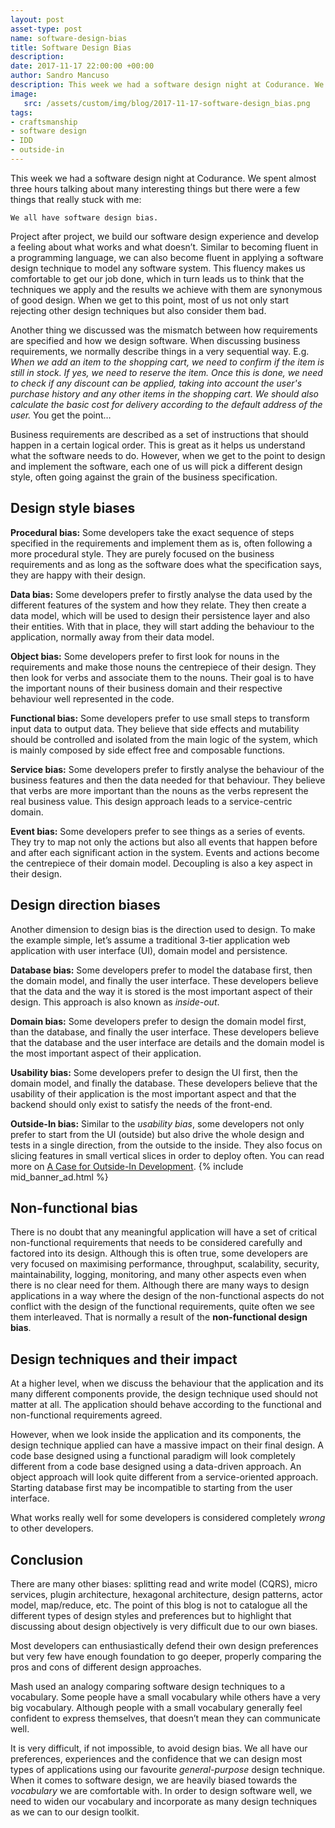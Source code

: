 ```yaml
---
layout: post
asset-type: post
name: software-design-bias
title: Software Design Bias
description: 
date: 2017-11-17 22:00:00 +00:00
author: Sandro Mancuso
description: This week we had a software design night at Codurance. We spent almost three hours talking about many interesting things but there were a few things that really stuck with...
image:
   src: /assets/custom/img/blog/2017-11-17-software-design_bias.png
tags:
- craftsmanship
- software design
- IDD
- outside-in
---
```


This week we had a software design night at Codurance. We spent almost three hours talking about many interesting things but there were a few things that really stuck with me: 

	We all have software design bias. 

Project after project, we build our software design experience and develop a feeling about what works and what doesn’t. Similar to becoming fluent in a programming language, we can also become fluent in applying a software design technique to model any software system. This fluency makes us comfortable to get our job done, which in turn leads us to think that the techniques we apply and the results we achieve with them are synonymous of good design. When we get to this point, most of us not only start rejecting other design techniques but also consider them bad. 

Another thing we discussed was the mismatch between how requirements are specified and how we design software. When discussing business requirements, we normally describe things in a very sequential way. E.g. _When we add an item to the shopping cart, we need to confirm if the item is still in stock. If yes, we need to reserve the item. Once this is done, we need to check if any discount can be applied, taking into account the user's purchase history and any other items in the shopping cart. We should also calculate the basic cost for delivery according to the default address of the user._ You get the point… 

Business requirements are described as a set of instructions that should happen in a certain logical order. This is great as it helps us understand what the software needs to do. However, when we get to the point to design and implement the software, each one of us will pick a different design style, often going against the grain of the business specification. 

## Design style biases

**Procedural bias:** Some developers take the exact sequence of steps specified in the requirements and implement them as is, often following a more procedural style. They are purely focused on the business requirements and as long as the software does what the specification says, they are happy with their design.

**Data bias:** Some developers prefer to firstly analyse the data used by the different features of the system and how they relate. They then create a data model, which will be used to design their persistence layer and also their entities. With that in place, they will start adding the behaviour to the application, normally away from their data model. 

**Object bias:** Some developers prefer to first look for nouns in the requirements and make those nouns the centrepiece of their design. They then look for verbs and associate them to the nouns. Their goal is to have the important nouns of their business domain and their respective behaviour well represented in the code. 

**Functional bias:** Some developers prefer to use small steps to transform input data to output data. They believe that side effects and mutability should be controlled and isolated from the main logic of the system, which is mainly composed by side effect free and composable functions. 

**Service bias:** Some developers prefer to firstly analyse the behaviour of the business features and then the data needed for that behaviour. They believe that verbs are more important than the nouns as the verbs represent the real business value. This design approach leads to a service-centric domain. 

**Event bias:** Some developers prefer to see things as a series of events. They try to map not only the actions but also all events that happen before and after each significant action in the system. Events and actions become the centrepiece of their domain model. Decoupling is also a key aspect in their design. 

## Design direction biases

Another dimension to design bias is the direction used to design. To make the example simple, let’s assume a traditional 3-tier application web application with user interface (UI), domain model and persistence. 

**Database bias:** Some developers prefer to model the database first, then the domain model, and finally the user interface. These developers believe that the data and the way it is stored is the most important aspect of their design. This approach is also known as _inside-out_. 

**Domain bias:** Some developers prefer to design the domain model first, than the database, and finally the user interface. These developers believe that the database and the user interface are details and the domain model is the most important aspect of their application. 

**Usability bias:** Some developers prefer to design the UI first, then the domain model, and finally the database. These developers believe that the usability of their application is the most important aspect and that the backend should only exist to satisfy the needs of the front-end. 

**Outside-In bias:** Similar to the _usability bias_, some developers not only prefer to start from the UI (outside) but also drive the whole design and tests in a single direction, from the outside to the inside. They also focus on slicing features in small vertical slices in order to deploy often. You can read more on [A Case for Outside-In Development](https://codurance.com/2017/10/23/outside-in-design/).
{% include mid_banner_ad.html %}
## Non-functional bias

There is no doubt that any meaningful application will have a set of critical non-functional requirements that needs to be considered carefully and factored into its design. Although this is often true, some developers are very focused on maximising performance, throughput, scalability, security, maintainability, logging, monitoring, and many other aspects even when there is no clear need for them. Although there are many ways to design applications in a way where the design of the non-functional aspects do not conflict with the design of the functional requirements, quite often we see them interleaved. That is normally a result of the **non-functional design bias**.  

## Design techniques and their impact

At a higher level, when we discuss the behaviour that the application and its many different components provide, the design technique used should not matter at all. The application should behave according to the functional and non-functional requirements agreed. 

However, when we look inside the application and its components, the design technique applied can have a massive impact on their final design. A code base designed using a functional paradigm will look completely different from a code base designed using a data-driven approach. An object approach will look quite different from a service-oriented approach. Starting database first may be incompatible to starting from the user interface. 

What works really well for some developers is considered completely _wrong_ to other developers. 

## Conclusion

There are many other biases: splitting read and write model (CQRS), micro services, plugin architecture, hexagonal architecture, design patterns, actor model, map/reduce, etc. The point of this blog is not to catalogue all the different types of design styles and preferences but to highlight that discussing about design objectively is very difficult due to our own biases. 

Most developers can enthusiastically defend their own design preferences but very few have enough foundation to go deeper, properly comparing the pros and cons of different design approaches.

Mash used an analogy comparing software design techniques to a vocabulary. Some people have a small vocabulary while others have a very big vocabulary. Although people with a small vocabulary generally feel confident to express themselves, that doesn’t mean they can communicate well. 

It is very difficult, if not impossible, to avoid design bias. We all have our preferences, experiences and the confidence that we can design most types of applications using our favourite _general-purpose_ design technique. When it comes to software design, we are heavily biased towards the _vocabulary_ we are comfortable with. In order to design software well, we need to widen our vocabulary and incorporate as many design techniques as we can to our design toolkit. 

